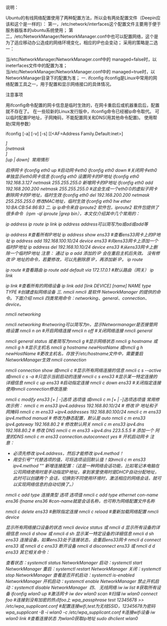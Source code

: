  说明：

Ubuntu的有线网络配置使用了两种配置方法，所以会有两处配置文件（Deepin应该和这个是一样的）：
第一，/etc/network/interfaces这个配置文件主要用于便于服务器版本的ubuntu系统使用；
第二，/etc/NetworkManager/NetworkManager.conf中也可以配置网络，这个是为了适应移动办公造成的网络环境变化，相应的IP也会变动；
采用的策略是二选一：

当/etc/NetworkManager/NetworkManager.conf中的 managed=false时，以ineterfaces文件中的配置为准；
当/etc/NetworkManager/NetworkManager.conf中的 managed=true时，以NetworkManager目录下的配置为准；
一. ifconfig
ifconfig是Linux中常用的网络配置工具之一，用于配置和显示网络接口的具体情况。

注意事项

用ifconfig命令配置的网卡信息是临时生效的，在网卡重启后或机器重启后，配置就不存在了。
在一些较新的Linux发行版中，ifconfig命令已经被ip命令取代。
可以临时配置IP地址，子网掩码，不能配置网关和DNS(用其他命令配置)。
使用帮助(常用参数）

ifconfig [-a] [-v] [-s] <interface> [[<AF=Address Family.Default:inet>] <address>]  
[netmask <address>]  
[up | down]
​
常用情形

启停网卡
ifconfig eth0 up #启动网卡eth0
ifconfig eth0 down #关闭网卡eth0
单独显示eth0网卡信息
ifconfig eth0
设置网卡的IP地址
ifconfig eth0 192.168.3.127 netmask 255.255.255.0
新增网卡的IP地址
ifconfig eth0 add 192.168.200.200 netmask 255.255.255.0  #这会生成一个eth0:0的虚拟子网卡
删除网卡的IP地址，临时生效
ifconfig eth0 del 192.168.200.200 netmask 255.255.255.0
修改MAC地址，临时生效
ifconfig eth0 hw ether 10:BA:CB:54:86:B3
二. ip
ip命令来自 iproute2 软件包，iproute2 软件包提供了很多命令（rpm -ql iproute |grep bin），本文仅介绍其中几个常用的：

ip address
ip route
ip link
ip address
address可以简写为a或ad或add等

ip address #查看所有IP地址
ip address show ens33 #查看ens33网卡上的IP地址
ip address add 192.168.100.10/24 device ens33 #向ens33网卡上添加一个临时IP地址
ip address del 192.168.10.10/24 device ens33 #从ens33网卡上删除一个临时IP地址
注意：
通过 ip a add 添加的 IP 会在重启主机后失效。
没有修改 IP 地址的命令，若要修改，可以先删除原 IP，再添加新 IP。
ip route

ip route #查看路由
ip route add default via 172.17.0.1 #默认路由（网关）
ip link

ip link #查看所有的网络设备
ip link add [link DEVICE] [name] NAME type TYPE #创建虚拟网络设备
三. nmcli
nmcli 是软件 NetworkManager 的提供的命令。下面介绍 nmcli 四类常用命令：networking、general、connection、device。

nmcli networking

nmcli networking #networing可以简写为n，显示Networmanager是否接管网络设置
nmcli n on #开启网络连接
nmcli n off #关闭网络连接
nmcli general

nmcli general status 或者简写为nmcli g #显示网络状态
nmcli g hostname 或nmcli g h #显示主机名
nmcli g hostname newHostName 或nmcli g h newHostName #更改主机名，存放于/etc/hostname文件中，需要重启NetworkManager生效
nmcli connection

nmcli connection show 或nmcli c #显示所有网络连接的信息
nmcli c s --active或nmcli c s -a #只显示当前启动的连接
nmcli c s ens33 #显示某一特定连接的详细信息
nmcli c up ens33 #启动指定连接
nmcli c down ens33 #关闭指定连接
使用nmcli connection修改连接:

nmcli c modify ens33 [+ | -]选项 选项值 或nmcli c m [+ | -]选项选项值
常用修改示例：
nmcli c m ens33 ipv4.address 192.168.80.10/24  # 修改 IP 地址和子网掩码
nmcli c m ens33 +ipv4.addresses 192.168.80.100/24
nmcli c m ens33 ipv4.method manual             # 修改为静态配置，默认是 auto
nmcli c m ens33 ipv4.gateway 192.168.80.2      # 修改默认网关
nmcli c m ens33 ipv4.dns 192.168.80.2          # 修改 DNS
nmcli c m ens33 +ipv4.dns 223.5.5.5      # 添加一个 阿里的DNS
nmcli c m ens33 connection.autoconnect yes     # 开机启动网卡
注意：
* 必须先修改 ipv4.address，然后才能修改 ipv4.method！
* 用空引号""代替选项的值，可将选项设回默认值！如nmcli c m ens33 ipv4.method ""
​
新增连接配置：（这是一种网络会话功能，比如笔记本电脑在公司网络使用时是手动指定IP地址，拿到家里使用时是DHCP自动分配地址，此时可以创建两个 会话，切换到不同使用环境时，激活相应的网络会话，就可以实现网络信息的自动切换了。）

nmcli c add type 连接类型 选项 选项值
nmcli c add type ethernet con-name ens36 ifname ens36    #con-name就是会话名称，也可称为网络配置文件名称

nmcli c delete ens33 #删除指定连接
nmcli c reload #重新加载网络配置
nmcli device

显示所有网络接口设备的状态
nmcli device status 或 nmcli d
显示所有设备的详细信息
nmcli d show 或 nmcli d sh
显示某一特定设备的详细信息
nmcli d sh ens33
连接设备，如果ens33处于连接状态，会重启ens33网卡
nmcli d connect ens33 或 nmcli d c ens33
断开设备
nmcli d disconnect ens33 或 nmcli d d ens33
其它相关命令：

查看状态：systemctl status NetworkManager 
启动：systemctl start NetworkManager 
重启：systemctl restart NetworkManager 
关闭：systemctl stop NetworkManager 
查看是否开机启动：systemctl is-enabled NetworkManager 
开机启动：systemctl enable NetworkManager 
禁止开机启动：systemctl disable NetworkManager
​
四、 无线网络
iw
iw list #获取所有设备
ifconfig wlan0 up #激活网卡
iw dev wlan0 scan #扫描
iw wlan0 connect foo #连接到没有加密的热点foo上
wpa_passphrase test 12345678 >> /etc/wpa_supplicant.conf #配置连接wifi,test为无线SSID，12345678为密码
wpa_supplicant -B -i wlan0 -c /etc/wpa_supplicant.conf #连接wifi设备
iw wlan0 link #查看连接状态
为wlan0获取ip地址
sudo dhclient wlan0
